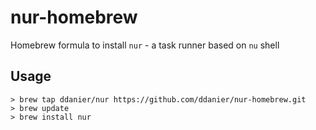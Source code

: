 # nur-homebrew

Homebrew formula to install `nur` - a task runner based on `nu` shell

## Usage

```shell
> brew tap ddanier/nur https://github.com/ddanier/nur-homebrew.git
> brew update
> brew install nur
```
